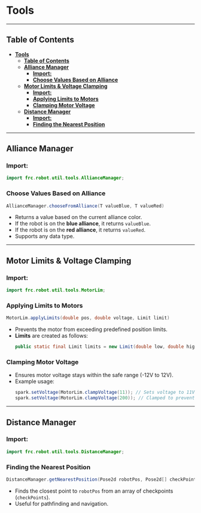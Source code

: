 # **Tools**
---
## **Table of Contents**
- [**Tools**](#tools)
  - [**Table of Contents**](#table-of-contents)
  - [**Alliance Manager**](#alliance-manager)
    - [**Import:**](#import)
    - [**Choose Values Based on Alliance**](#choose-values-based-on-alliance)
  - [**Motor Limits \& Voltage Clamping**](#motor-limits--voltage-clamping)
    - [**Import:**](#import-1)
    - [**Applying Limits to Motors**](#applying-limits-to-motors)
    - [**Clamping Motor Voltage**](#clamping-motor-voltage)
  - [**Distance Manager**](#distance-manager)
    - [**Import:**](#import-2)
    - [**Finding the Nearest Position**](#finding-the-nearest-position)
---
## **Alliance Manager**
### **Import:**
```java
import frc.robot.util.tools.AllianceManager;
```

### **Choose Values Based on Alliance**
```java
AllianceManager.chooseFromAlliance(T valueBlue, T valueRed)
```
- Returns a value based on the current alliance color.
- If the robot is on the **blue alliance**, it returns `valueBlue`.
- If the robot is on the **red alliance**, it returns `valueRed`.
- Supports any data type.

---

## **Motor Limits & Voltage Clamping**
### **Import:**
```java
import frc.robot.util.tools.MotorLim;
```

### **Applying Limits to Motors**
```java
MotorLim.applyLimits(double pos, double voltage, Limit limit)
```
- Prevents the motor from exceeding predefined position limits.
- **Limits** are created as follows:
  ```java
  public static final Limit limits = new Limit(double low, double high);
  ```

### **Clamping Motor Voltage**
- Ensures motor voltage stays within the safe range (-12V to 12V).
- Example usage:
  ```java
  spark.setVoltage(MotorLim.clampVoltage(11)); // Sets voltage to 11V
  spark.setVoltage(MotorLim.clampVoltage(200)); // Clamped to prevent from going past 12V
  ```

---

## **Distance Manager**
### **Import:**
```java
import frc.robot.util.tools.DistanceManager;
```

### **Finding the Nearest Position**
```java
DistanceManager.getNearestPosition(Pose2d robotPos, Pose2d[] checkPoints)
```
- Finds the closest point to `robotPos` from an array of checkpoints (`checkPoints`).
- Useful for pathfinding and navigation.
